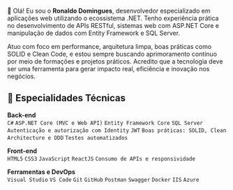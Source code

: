 👋 Olá! Eu sou o **Ronaldo Domingues**, desenvolvedor especializado em aplicações web utilizando o ecossistema .NET. Tenho experiência prática no desenvolvimento de APIs RESTful, sistemas web com ASP.NET Core e manipulação de dados com Entity Framework e SQL Server.

Atuo com foco em performance, arquitetura limpa, boas práticas como SOLID e Clean Code, e estou sempre buscando aprimoramento contínuo por meio de formações e projetos práticos. Acredito que a tecnologia deve ser uma ferramenta para gerar impacto real, eficiência e inovação nos negócios.

## 🧠 Especialidades Técnicas

**Back-end**  
``C#`` ``ASP.NET Core (MVC e Web API)`` ``Entity Framework Core`` ``SQL Server`` ``Autenticação e autorização com Identity`` ``JWT`` ``Boas práticas: SOLID, Clean Architecture e DDD`` ``Testes automatizados``

**Front-end**  
``HTML5`` ``CSS3`` ``JavaScript`` ``ReactJS`` ``Consumo de APIs e responsividade``

**Ferramentas e DevOps**  
``Visual Studio`` ``VS Code`` ``Git`` ``GitHub`` ``Postman`` ``Swagger`` ``Docker`` ``IIS`` ``Azure``









